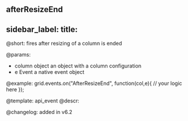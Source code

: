 afterResizeEnd
---
sidebar_label: 
title: 
---          

@short: fires after resizing of a column is ended

@params:
- column		object		an object with a column configuration
- e				Event		a native event object


@example:
grid.events.on("AfterResizeEnd", function(col,e){
	// your logic here
});


@template: api_event
@descr:

@changelog:
added in v6.2